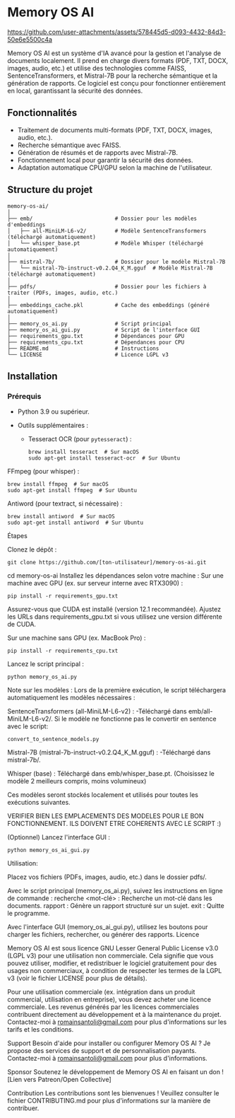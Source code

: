 # Memory OS AI

https://github.com/user-attachments/assets/578445d5-d093-4432-84d3-50e6e5500c4a

Memory OS AI est un système d'IA avancé pour la gestion et l'analyse de documents localement. Il prend en charge divers formats (PDF, TXT, DOCX, images, audio, etc.) et utilise des technologies comme FAISS, SentenceTransformers, et Mistral-7B pour la recherche sémantique et la génération de rapports. Ce logiciel est conçu pour fonctionner entièrement en local, garantissant la sécurité des données.

## Fonctionnalités
- Traitement de documents multi-formats (PDF, TXT, DOCX, images, audio, etc.).
- Recherche sémantique avec FAISS.
- Génération de résumés et de rapports avec Mistral-7B.
- Fonctionnement local pour garantir la sécurité des données.
- Adaptation automatique CPU/GPU selon la machine de l'utilisateur.

## Structure du projet
```
memory-os-ai/
│
├── emb/                          # Dossier pour les modèles d'embeddings
│   ├── all-MiniLM-L6-v2/         # Modèle SentenceTransformers (téléchargé automatiquement)
│   └── whisper_base.pt           # Modèle Whisper (téléchargé automatiquement)
│
├── mistral-7b/                   # Dossier pour le modèle Mistral-7B
│   └── mistral-7b-instruct-v0.2.Q4_K_M.gguf  # Modèle Mistral-7B (téléchargé automatiquement)
│
├── pdfs/                         # Dossier pour les fichiers à traiter (PDFs, images, audio, etc.)
│
├── embeddings_cache.pkl          # Cache des embeddings (généré automatiquement)
│
├── memory_os_ai.py               # Script principal
├── memory_os_ai_gui.py           # Script de l'interface GUI
├── requirements_gpu.txt          # Dépendances pour GPU
├── requirements_cpu.txt          # Dépendances pour CPU
├── README.md                     # Instructions
└── LICENSE                       # Licence LGPL v3
```

## Installation

### Prérequis
- Python 3.9 ou supérieur.

- Outils supplémentaires :

  - Tesseract OCR (pour `pytesseract`) : 
    ```
    brew install tesseract  # Sur macOS
    sudo apt-get install tesseract-ocr  # Sur Ubuntu
FFmpeg (pour whisper) :

```
brew install ffmpeg  # Sur macOS
sudo apt-get install ffmpeg  # Sur Ubuntu
```

Antiword (pour textract, si nécessaire) :
```
brew install antiword  # Sur macOS
sudo apt-get install antiword  # Sur Ubuntu
```

Étapes

Clonez le dépôt :
```
git clone https://github.com/[ton-utilisateur]/memory-os-ai.git
```

cd memory-os-ai
Installez les dépendances selon votre machine :
Sur une machine avec GPU (ex. sur serveur interne avec RTX3090) :
```
pip install -r requirements_gpu.txt
```
Assurez-vous que CUDA est installé (version 12.1 recommandée). Ajustez les URLs dans requirements_gpu.txt si vous utilisez une version différente de CUDA.

Sur une machine sans GPU (ex. MacBook Pro) :
```
pip install -r requirements_cpu.txt
```

Lancez le script principal :
```
python memory_os_ai.py
```

Note sur les modèles : Lors de la première exécution, le script téléchargera automatiquement les modèles nécessaires :

SentenceTransformers (all-MiniLM-L6-v2) : 
-Téléchargé dans emb/all-MiniLM-L6-v2/.
Si le modèle ne fonctionne pas le convertir en sentence avec le script:  
```
convert_to_sentence_models.py
```

Mistral-7B (mistral-7b-instruct-v0.2.Q4_K_M.gguf) : 
-Téléchargé dans mistral-7b/.

Whisper (base) : Téléchargé dans emb/whisper_base.pt. (Choisissez le modèle 2 meilleurs compris, moins volumineux)

Ces modèles seront stockés localement et utilisés pour toutes les exécutions suivantes.

VERIFIER BIEN LES EMPLACEMENTS DES MODELES POUR LE BON FONCTIONNEMENT.
ILS DOIVENT ETRE COHERENTS AVEC LE SCRIPT :)


(Optionnel) Lancez l'interface GUI :
```
python memory_os_ai_gui.py
```
Utilisation:

Placez vos fichiers (PDFs, images, audio, etc.) dans le dossier pdfs/.

Avec le script principal (memory_os_ai.py), suivez les instructions en ligne de commande :
recherche <mot-clé> : Recherche un mot-clé dans les documents.
rapport <sujet> : Génère un rapport structuré sur un sujet.
exit : Quitte le programme.

Avec l'interface GUI (memory_os_ai_gui.py), utilisez les boutons pour charger les fichiers, rechercher, ou générer des rapports.
Licence

Memory OS AI est sous licence GNU Lesser General Public License v3.0 (LGPL v3) pour une utilisation non commerciale. Cela signifie que vous pouvez utiliser, modifier, et redistribuer le logiciel gratuitement pour des usages non commerciaux, à condition de respecter les termes de la LGPL v3 (voir le fichier LICENSE pour plus de détails).

Pour une utilisation commerciale (ex. intégration dans un produit commercial, utilisation en entreprise), vous devez acheter une licence commerciale. Les revenus générés par les licences commerciales contribuent directement au développement et à la maintenance du projet. Contactez-moi à romainsantoli@gmail.com pour plus d'informations sur les tarifs et les conditions.

Support
Besoin d'aide pour installer ou configurer Memory OS AI ? Je propose des services de support et de personnalisation payants. Contactez-moi à romainsantoli@gmail.com pour plus d'informations.

Sponsor
Soutenez le développement de Memory OS AI en faisant un don ! [Lien vers Patreon/Open Collective]

Contribution
Les contributions sont les bienvenues ! Veuillez consulter le fichier CONTRIBUTING.md pour plus d'informations sur la manière de contribuer.
